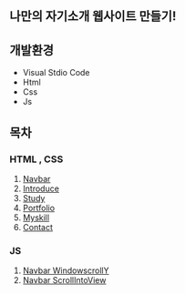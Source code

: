 ## 나만의 자기소개 웹사이트 만들기!

## 개발환경
* Visual Stdio Code
* Html
* Css
* Js

## 목차
### HTML , CSS
1. [Navbar](https://github.com/Kimginam97/WebSitePortpolio/blob/master/Summary/1.Navbar.md)
2. [Introduce](https://github.com/Kimginam97/WebSitePortpolio/blob/master/Summary/2.Introduce.md)
3. [Study](https://github.com/Kimginam97/WebSitePortpolio/blob/master/Summary/3.Study.md)
4. [Portfolio](https://github.com/Kimginam97/WebSitePortpolio/blob/master/Summary/4.Portfolio.md)
5. [Myskill](https://github.com/Kimginam97/WebSitePortpolio/blob/master/Summary/5.Myskill.md)
6. [Contact](https://github.com/Kimginam97/WebSitePortpolio/blob/master/Summary/6.Contact.md)

### JS
1. [Navbar WindowscrollY](https://github.com/Kimginam97/WebSitePortpolio/blob/master/Summary/JS.1Navbar.md)
2. [Navbar ScrollIntoView](https://github.com/Kimginam97/WebSitePortpolio/blob/master/Summary/JS.2ScrollTo.md)
